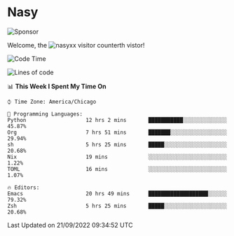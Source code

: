 # Nasy

<!--
<p align="center">
<img height="200" src="https://github-readme-stats.vercel.app/api?username=nasyxx&count_private=true&show_icons=true&theme=dracula&include_all_commits=true"/>
<img height="200" src="https://github-readme-stats.vercel.app/api/top-langs/?username=nasyxx&theme=dracula&hide=html,jupyter+notebook&count_private=true&show_icons=true"/>
</p>

  
----------------
-->

![Sponsor](https://img.shields.io/static/v1.svg?label=Sponsor&message=%E2%9D%A4&logo=GitHub&style=flat&color=pink)
 
Welcome, the ![nasyxx visitor counter](https://count.getloli.com/get/@nasyxx?theme=rule34)th vistor!
 
<!--START_SECTION:waka-->
![Code Time](http://img.shields.io/badge/Code%20Time-2%2C652%20hrs%201%20min-blue)

![Lines of code](https://img.shields.io/badge/From%20Hello%20World%20I%27ve%20Written-5%20Million%20lines%20of%20code-blue)

📊 **This Week I Spent My Time On** 

```text
⌚︎ Time Zone: America/Chicago

💬 Programming Languages: 
Python                   12 hrs 2 mins       ███████████░░░░░░░░░░░░░░   45.87% 
Org                      7 hrs 51 mins       ███████░░░░░░░░░░░░░░░░░░   29.94% 
sh                       5 hrs 25 mins       █████░░░░░░░░░░░░░░░░░░░░   20.68% 
Nix                      19 mins             ░░░░░░░░░░░░░░░░░░░░░░░░░   1.22% 
TOML                     16 mins             ░░░░░░░░░░░░░░░░░░░░░░░░░   1.07%

🔥 Editors: 
Emacs                    20 hrs 49 mins      ███████████████████░░░░░░   79.32% 
Zsh                      5 hrs 25 mins       █████░░░░░░░░░░░░░░░░░░░░   20.68%

```


 Last Updated on 21/09/2022 09:34:52 UTC
<!--END_SECTION:waka-->

<!-- ![visitors](https://visitor-badge.laobi.icu/badge?page_id=nasyxx.nasyxx) -->

